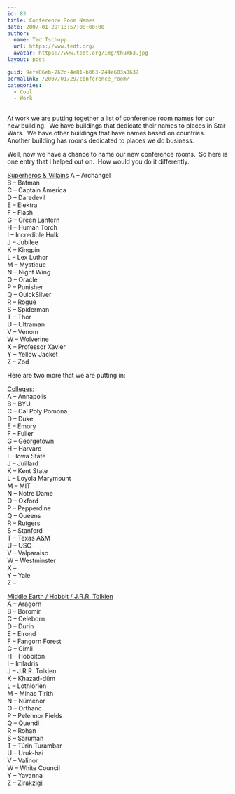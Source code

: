 ```yaml
---
id: 83
title: Conference Room Names
date: 2007-01-29T13:57:08+00:00
author:
  name: Ted Tschopp
  url: https://www.tedt.org/
  avatar: https://www.tedt.org/img/thumb3.jpg
layout: post

guid: 9efa86eb-262d-4e81-b063-244e603a0637
permalink: /2007/01/29/conference_room/
categories:
  - Cool
  - Work
---
```

At work we are putting together a list of conference room names for our new building.&nbsp; We have buildings that dedicate their names to places in Star Wars.&nbsp; We have other buildings that have names based on countries.&nbsp; Another building has rooms dedicated to places we do business.

Well, now we have a chance to name our new conference rooms.&nbsp; So here is one entry that I helped out on.&nbsp; How would you do it differently.

<u>Superheros & Villains</u>
A &#8211; Archangel  
B &#8211; Batman  
C &#8211; Captain America  
D &#8211; Daredevil  
E &#8211; Elektra  
F &#8211; Flash  
G &#8211; Green Lantern  
H &#8211; Human Torch  
I &#8211; Incredible Hulk  
J &#8211; Jubilee  
K &#8211; Kingpin  
L &#8211; Lex Luthor  
M &#8211; Mystique  
N &#8211; Night Wing  
O &#8211; Oracle  
P &#8211; Punisher  
Q &#8211; QuickSilver  
R &#8211; Rogue  
S &#8211; Spiderman  
T &#8211; Thor  
U &#8211; Ultraman  
V &#8211; Venom  
W &#8211; Wolverine  
X &#8211; Professor Xavier  
Y &#8211; Yellow Jacket  
Z &#8211; Zod

Here are two more that we are putting in:

<u>Colleges:  
</u>A &#8211; Annapolis  
B &#8211; BYU  
C &#8211; Cal Poly Pomona  
D &#8211; Duke  
E &#8211; Emory  
F &#8211; Fuller  
G &#8211; Georgetown  
H &#8211; Harvard  
I &#8211; Iowa State  
J &#8211; Juillard  
K &#8211; Kent State  
L &#8211; Loyola Marymount  
M &#8211; MIT  
N &#8211; Notre Dame  
O &#8211; Oxford  
P &#8211; Pepperdine  
Q &#8211; Queens  
R &#8211; Rutgers   
S &#8211; Stanford  
T &#8211; Texas A&M  
U &#8211; USC  
V &#8211; Valparaiso  
W &#8211; Westminster  
X &#8211;   
Y &#8211; Yale  
Z &#8211; 

<u>Middle Earth / Hobbit / J.R.R. Tolkien  
</u>A &#8211; Aragorn  
B &#8211; Boromir  
C &#8211; Celeborn  
D &#8211; Durin  
E &#8211; Elrond  
F &#8211; Fangorn Forest  
G &#8211; Gimli  
H &#8211; Hobbiton  
I &#8211; Imladris  
J &#8211; J.R.R. Tolkien  
K &#8211; Khazad-dûm  
L &#8211; Lothlórien  
M &#8211; Minas Tirith  
N &#8211; Númenor  
O &#8211; Orthanc  
P &#8211; Pelennor Fields  
Q &#8211; Quendi  
R &#8211; Rohan  
S &#8211; Saruman  
T &#8211; Túrin Turambar  
U &#8211; Uruk-hai  
V &#8211; Valinor  
W &#8211; White Council  
Y &#8211; Yavanna  
Z &#8211; Zirakzigil  
&nbsp;
